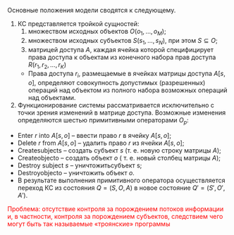 Основные положения модели сводятся к следующему.

1. КС представляется тройкой сущностей:
	1. множеством исходных объектов $O\left(o_1, \ldots, o_M\right)$;
	2. множеством исходных субъектов $S\left(s_1, \ldots, s_N\right)$, при этом $S \subseteq O$;
	3. матрицей доступа $A$, каждая ячейка которой специфицирует права доступа к объектам из конечного набора прав доступа $R\left(r_1, r_2, \ldots, r_K\right)$
	- Права доступа $r_i$, размещаемые в ячейках матрицы доступа $A[s, o]$, определяют совокупность допустимых (разрешенных) операций над объектом из полного набора возможных операций над объектами.
2. Функционирование системы рассматривается исключительно с точки зрения изменений в матрице доступа. Возможные изменения определяются шестью примитивными операторами $O_p$:
- Enter $r$ into $A[s,o]$ – ввести право $r$ в ячейку $A[s,o]$;
- Delete $r$ from $A[s,o]$ – удалить право $r$ из ячейки $A[s,o]$;
- Createsubjects – создать субъект $s$ (т. е. новую строку матрицы $A$);
- Createobjecto – создать объект $o$ ( т. е. новый столбец матрицы $A$);
- Destroy subject $s$ – уничтожитьсубъект s;
- Destroyobjecto – уничтожить объект $o$.
- В результате выполнения примитивного оператора осуществляется переход КС из состояния $Q = (S, O, A)$ в новое состояние $Q'= (S',O',A')$.

<span style="color:red">Проблема: отсутствие контроля за порождением потоков информации и, в частности, контроля за порождением субъектов, следствием чего могут быть так называемые «троянские» программы</span>
